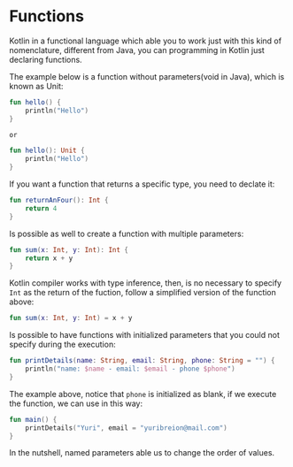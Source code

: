 # Functions

Kotlin in a functional language which able you to work just with this kind of nomenclature, different from Java, you can programming in Kotlin just declaring functions. 

The example below is a function without parameters(void in Java), which is known as Unit: 

``` kotlin
fun hello() {
    println("Hello")
}

or 

fun hello(): Unit {
    println("Hello")
}
```

If you want a function that returns a specific type, you need to declate it: 

``` kotlin
fun returnAnFour(): Int {
    return 4
}
```

Is possible as well to create a function with multiple parameters: 

``` kotlin
fun sum(x: Int, y: Int): Int {
    return x + y
}
```
Kotlin compiler works with type inference, then, is no necessary to specify `Int` as the return of the fuction, follow a simplified version of the function above:

``` kotlin
fun sum(x: Int, y: Int) = x + y
```

Is possible to have functions with initialized parameters that you could not specify during the execution: 

``` kotlin
fun printDetails(name: String, email: String, phone: String = "") {
    println("name: $name - email: $email - phone $phone")
}
```

The example above, notice that `phone` is initialized as blank, if we execute the function, we can use in this way:

``` kotlin
fun main() {
    printDetails("Yuri", email = "yuribreion@mail.com")
}
```
In the nutshell, named parameters able us to change the order of values.
